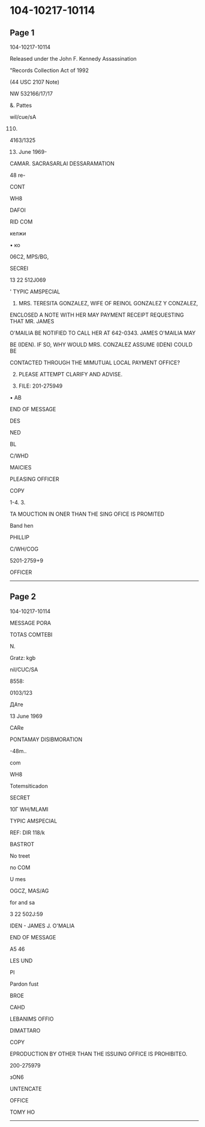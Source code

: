 # 104-10217-10114

## Page 1

104-10217-10114

Released under the John F. Kennedy Assassination

"Records Collection Act of 1992

(44 USC 2107 Note)

NW 532166/17/17

&. Pattes

wil/cue/sA

110.

4163/1325

13. June 1969-

CAMAR. SACRASARLAI DESSARAMATION

48 re-

CONT

WH8

DAFOI

RID COM

келжи

• ко

06C2, MPS/BG,

SECREI

13 22 512J069

' TYPIC AMSPECIAL

1. MRS. TERESITA GONZALEZ, WIFE OF REINOL GONZALEZ Y CONZALEZ,

ENCLOSED A NOTE WITH HER MAY PAYMENT RECEIPT REQUESTING THAT MR. JAMES

O'MAILIA BE NOTIFIED TO CALL HER AT 642-0343. JAMES O'MAILIA MAY

BE (IDEN). IF SO, WHY WOULD MRS. CONZALEZ ASSUME (IDEN) COULD BE

CONTACTED THROUGH THE MIMUTUAL LOCAL PAYMENT OFFICE?

2. PLEASE ATTEMPT CLARIFY AND ADVISE.

3. FILE: 201-275949

• AB

END OF MESSAGE

DES

NED

BL

C/WHD

MAICIES

PLEASING OFFICER

СОРУ

1-4. 3.

TA MOUCTION IN ONER THAN THE SING OFICE IS PROMITED

Band hen

PHILLIP

C/WH/COG

5201-2759+9

OFFICER

---

## Page 2

104-10217-10114

MESSAGE PORA

TOTAS COMTEBI

N.

Gratz: kgb

nil/CUC/SA

8558:

0103/123

ДАте

13 June 1969

CARe

PONTAMAY DISIBMORATION

-48m..

com

WH8

Totemsiticadon

SECRET

10Г WH/MLAMI

TYPIC AMSPECIAL

REF: DIR 118/k

BASTROT

No treet

по COM

U mes

OGCZ, MAS/AG

for and sa

3 22 502J:59

IDEN - JAMES J. O'MALIA

END OF MESSAGE

A5 46

LES UND

PI

Pardon fust

BROE

CAHD

LEBANIMS OFFIO

DIMATTARO

COPY

EPRODUCTION BY OTHER THAN THE ISSUING OFFICE IS PROHIBITEO.

200-275979

зON6

UNTENCATE

OFFICE

TOMY HO

---

